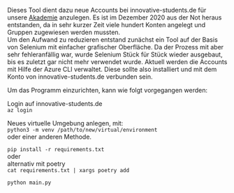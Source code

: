 Dieses Tool dient dazu neue Accounts bei innovative-students.de für unsere [Akademie](https://www.it-fitness.de/Akademie/Intensivkurse_Gefragte_Jobprofile_und_Skills/2668_Anme) anzulegen.
Es ist im Dezember 2020 aus der Not heraus entstanden, da in sehr kurzer Zeit viele hundert Konten angelegt und Gruppen zugewiesen werden mussten.  
Um den Aufwand zu reduzieren entstand zunächst ein Tool auf der Basis von Selenium mit einfacher grafischer Oberfläche. Da der Prozess mit aber sehr fehleranfällig war, 
wurde Selenium Stück für Stück wieder ausgebaut, bis es zuletzt gar nicht mehr verwendet wurde.
Aktuell werden die Accounts mit Hilfe der Azure CLI verwaltet. Diese sollte also installiert und mit dem Konto von innovative-students.de verbunden sein.

Um das Programm einzurichten, kann wie folgt vorgegangen werden:

Login auf innovative-students.de  
`az login`  
  
Neues virtuelle Umgebung anlegen, mit:  
`python3 -m venv /path/to/new/virtual/environment`  
oder einer anderen Methode.  
  
`pip install -r requirements.txt`  
oder  
alternativ mit poetry  
`cat requirements.txt | xargs poetry add`  

`python main.py`
